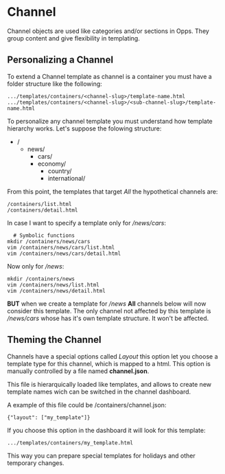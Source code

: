 
Channel
=======

Channel objects are used like categories and/or sections in Opps.
They group content and give flexibility in templating.

Personalizing a Channel
-----------------------

To extend a Channel template as channel is a container you must have a folder structure like the following:

    .../templates/containers/<channel-slug>/template-name.html
    .../templates/containers/<channel-slug>/<sub-channel-slug>/template-name.html

To personalize any channel template you must understand how template
hierarchy works.
Let's suppose the folowing structure:

  - /
    - news/
      - cars/
      - economy/
         - country/
         - international/

From this point, the templates that target *All* the hypothetical channels are:

    /containers/list.html
    /containers/detail.html

In case I want to specify a template only for */news/cars*:

	  # Symbolic functions
    mkdir /containers/news/cars
    vim /containers/news/cars/list.html
    vim /containers/news/cars/detail.html

Now only for */news*:

    mkdir /containers/news
    vim /containers/news/list.html
    vim /containers/news/detail.html

**BUT** when we create a template for */news* **All** channels below will now consider this template.
The only channel not affected by this template is */news/cars* whose has it's own template structure.
It won't be affected.

Theming the Channel
-------------------

Channels have a special options called *Layout* this option let you choose a template type for this channel, which is mapped to a html.
This option is manually controlled by a file named **channel.json**.

This file is hierarquically loaded like templates, and allows to create new template names wich can be switched in the channel dashboard.

A example of this file could be /containers/channel.json:

    {"layout": ["my_template"]}

If you choose this option in the dashboard it will look for this template:

    .../templates/containers/my_template.html

This way you can prepare special templates for holidays and other temporary changes.
